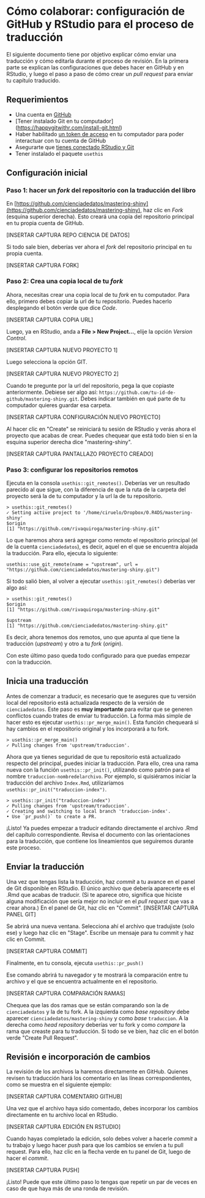 # Cómo colaborar: configuración de GitHub y RStudio para el proceso de traducción

El siguiente documento tiene por objetivo explicar cómo enviar una traducción y cómo editarla durante el proceso de revisión. En la primera parte se explican las configuraciones que debes hacer en GitHub y en RStudio, y luego el paso a paso de cómo crear un _pull request_ para enviar tu capítulo traducido. 

## Requerimientos

* Una cuenta en [GitHub](https://github.com/)
* [Tener instalado Git en tu computador]
(https://happygitwithr.com/install-git.html)
* Haber habilitado [un token de acceso](https://happygitwithr.com/https-pat.html) en tu computador para poder interactuar con tu cuenta de GitHub
* Asegurarte que [tienes conectado RStudio y Git](https://happygitwithr.com/rstudio-git-github.html)
* Tener instalado el paquete `usethis`

## Configuración inicial

### Paso 1: hacer un _fork_ del repositorio con la traducción del libro

En [https://github.com/cienciadedatos/mastering-shiny](https://github.com/cienciadedatos/mastering-shiny), haz clic en _Fork_ (esquina superior derecha). Esto creará una copia del repositorio principal en tu propia cuenta de GitHub.

[INSERTAR CAPTURA REPO CIENCIA DE DATOS]

Si todo sale bien, deberías ver ahora el _fork_ del repositorio principal en tu propia cuenta.

[INSERTAR CAPTURA FORK]


### Paso 2: Crea una copia local de tu _fork_

Ahora, necesitas crear una copia local de tu _fork_ en tu computador. Para ello, primero debes copiar la url de tu repositorio. Puedes hacerlo desplegando el botón verde que dice _Code_. 

[INSERTAR CAPTURA COPIA URL]

Luego, ya en RStudio, anda a **File > New Project...**, elije la opción _Version Control_. 

[INSERTAR CAPTURA NUEVO PROYECTO 1]

Luego selecciona la opción GIT.

[INSERTAR CAPTURA NUEVO PROYECTO 2]


Cuando te pregunte por la url del repositorio, pega la que copiaste anteriormente. Debiese ser algo así: `https://github.com/tu-id-de-github/mastering-shiny.git`. Debes indicar también en qué parte de tu computador quieres guardar esa carpeta.

[INSERTAR CAPTURA CONFIGURACIÓN NUEVO PROYECTO]

Al hacer clic en "Create" se reiniciará tu sesión de RStudio y verás ahora el proyecto que acabas de crear. Puedes chequear que está todo bien si en la esquina superior derecha dice "mastering-shiny".

[INSERTAR CAPTURA PANTALLAZO PROYECTO CREADO]


### Paso 3: configurar los repositorios remotos

Ejecuta en la consola `usethis::git_remotes()`. Deberías ver un resultado parecido al que sigue, con la diferencia de que la ruta de la carpeta del proyecto será la de tu computador y la url la de tu repositorio.

```
> usethis::git_remotes()
✓ Setting active project to '/home/ciruelo/Dropbox/0.R4DS/mastering-shiny'
$origin
[1] "https://github.com/rivaquiroga/mastering-shiny.git"

```

Lo que haremos ahora será agregar como remoto el repositorio principal (el de la cuenta `cienciadedatos`), es decir, aquel en el que se encuentra alojada la traducción. Para ello, ejecuta lo siguiente:

```
usethis::use_git_remote(name = "upstream", url = "https://github.com/cienciadedatos/mastering-shiny.git")
```

Si todo salió bien, al volver a ejecutar `usethis::git_remotes()` deberías ver algo así:


```
> usethis::git_remotes()
$origin
[1] "https://github.com/rivaquiroga/mastering-shiny.git"

$upstream
[1] "https://github.com/cienciadedatos/mastering-shiny.git"

```

Es decir, ahora tenemos dos remotos, uno que apunta al que tiene la traducción (_upstream_) y otro a tu _fork_ (_origin_). 

Con este último paso queda todo configurado para que puedas empezar con la traducción.

## Inicia una traducción

Antes de comenzar a traducir, es necesario que te asegures que tu versión local del repositorio está actualizada respecto de la versión de `cienciadedatos`. Este paso es **muy importante** para evitar que se generen conflictos cuando trates de enviar tu traducción. 
La forma más simple de hacer esto es ejecutar `usethis::pr_merge_main()`. Esta función chequeará si hay cambios en el repositorio original y los incorporará a tu fork.

```
> usethis::pr_merge_main()
✓ Pulling changes from 'upstream/traduccion'.
```

Ahora que ya tienes seguridad de que tu repositorio está actualizado respecto del principal, puedes iniciar la traducción. Para ello, crea una rama nueva con la función `usethis::pr_init()`, utilizando como patrón para el nombre `traduccion-nombredelarchivo`. Por ejemplo, si quisiéramos iniciar la traducción del archivo `Index.Rmd`, utilizaríamos `usethis::pr_init("traduccion-index")`.

```
> usethis::pr_init("traduccion-index")
✓ Pulling changes from 'upstream/traduccion'.
✓ Creating and switching to local branch 'traduccion-index'.
• Use `pr_push()` to create a PR.
```

¡Listo! Ya puedes empezar a traducir editando directamente el archivo .Rmd del capítulo correspondiente. Revisa el documento con las orientaciones para la traducción, que contiene los lineamientos que seguiremos durante este proceso.

## Enviar la traducción

Una vez que tengas lista la traducción, haz _commit_ a tu avance en el panel de Git disponible en RStudio. El único archivo que debería aparecerte es el .Rmd que acabas de traducir. (Si te aparece otro, significa que hiciste alguna modificación que sería mejor no incluir en el _pull request_ que vas a crear ahora.)
En el panel de Git, haz clic en "Commit".
[INSERTAR CAPTURA PANEL GIT]

Se abrirá una nueva ventana. Selecciona ahí el archivo que tradujiste (solo ese) y luego haz clic en "Stage". Escribe un mensaje para tu commit y haz clic en Commit. 

[INSERTAR CAPTURA COMMIT]

Finalmente, en tu consola, ejecuta `usethis::pr_push()`

Ese comando abrirá tu navegador y te mostrará la comparación entre tu archivo y el que se encuentra actualmente en el repositorio.

[INSERTAR CAPTURA COMPARACIÓN RAMAS]

Chequea que las dos ramas que se están comparando son la de `cienciadedatos` y la de tu fork. A la izquierda como _base repository_ debe aparecer `cienciadedatos/mastering-shiny` y como _base_ `traduccion`. A la derecha como _head repository_ deberías ver tu fork y como _compare_ la rama que creaste para tu traducción. 
Si todo se ve bien, haz clic en el botón verde "Create Pull Request".


## Revisión e incorporación de cambios

La revisión de los archivos la haremos directamente en GitHub. Quienes revisen tu traducción hará los comentario en las líneas correspondientes, como se muestra en el siguiente ejemplo:

[INSERTAR CAPTURA COMENTARIO GITHUB]

Una vez que el archivo haya sido comentado, debes incorporar los cambios directamente en tu archivo local en RStudio. 

[INSERTAR CAPTURA EDICIÓN EN RSTUDIO]

Cuando hayas completado la edición, solo debes volver a hacerle _commit_ a tu trabajo y luego hacer _push_ para que los cambios se envíen a tu pull request. Para ello, haz clic en la flecha verde en tu panel de Git, luego de hacer el _commit_. 

[INSERTAR CAPTURA PUSH]

¡Listo! Puede que este último paso lo tengas que repetir un par de veces en caso de que haya más de una ronda de revisión. 


